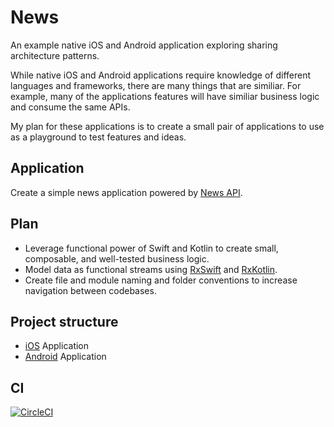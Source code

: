 # News

An example native iOS and Android application exploring sharing architecture patterns.

While native iOS and Android applications require knowledge of different languages and frameworks, there are many things that are similiar. For example, many of the applications features will have similiar business logic and consume the same APIs.

My plan for these applications is to create a small pair of applications to use as a playground to test features and ideas.

## Application

Create a simple news application powered by [News API](https://newsapi.org/). 

## Plan

- Leverage functional power of Swift and Kotlin to create small, composable, and well-tested business logic.
- Model data as functional streams using [RxSwift](https://github.com/ReactiveX/RxSwift) and [RxKotlin](https://github.com/ReactiveX/RxKotlin).
- Create file and module naming and folder conventions to increase navigation between codebases.

## Project structure

- [iOS](ios/README.md) Application
- [Android](android/README.md) Application


## CI

[![CircleCI](https://circleci.com/gh/jPaolantonio/NewsApp.svg?style=svg)](https://circleci.com/gh/jPaolantonio/NewsApp)